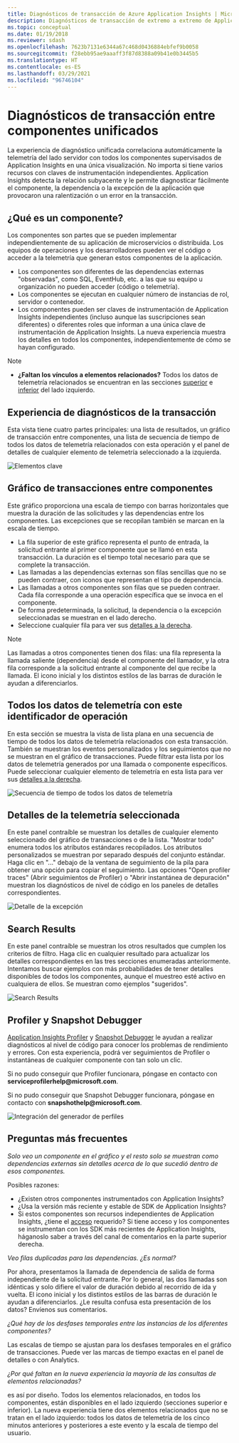 ```yaml
---
title: Diagnósticos de transacción de Azure Application Insights | Microsoft Docs
description: Diagnósticos de transacción de extremo a extremo de Application Insights
ms.topic: conceptual
ms.date: 01/19/2018
ms.reviewer: sdash
ms.openlocfilehash: 7623b7131e6344a67c468d0436884ebfef9b0058
ms.sourcegitcommit: f28ebb95ae9aaaff3f87d8388a09b41e0b3445b5
ms.translationtype: HT
ms.contentlocale: es-ES
ms.lasthandoff: 03/29/2021
ms.locfileid: "96746104"
---
```

# <a name="unified-cross-component-transaction-diagnostics"></a>Diagnósticos de transacción entre componentes unificados

La experiencia de diagnóstico unificada correlaciona automáticamente la telemetría del lado servidor con todos los componentes supervisados de Application Insights en una única visualización. No importa si tiene varios recursos con claves de instrumentación independientes. Application Insights detecta la relación subyacente y le permite diagnosticar fácilmente el componente, la dependencia o la excepción de la aplicación que provocaron una ralentización o un error en la transacción.

## <a name="what-is-a-component"></a>¿Qué es un componente?

Los componentes son partes que se pueden implementar independientemente de su aplicación de microservicios o distribuida. Los equipos de operaciones y los desarrolladores pueden ver el código o acceder a la telemetría que generan estos componentes de la aplicación.

* Los componentes son diferentes de las dependencias externas "observadas", como SQL, EventHub, etc. a las que su equipo u organización no pueden acceder (código o telemetría).
* Los componentes se ejecutan en cualquier número de instancias de rol, servidor o contenedor.
* Los componentes pueden ser claves de instrumentación de Application Insights independientes (incluso aunque las suscripciones sean diferentes) o diferentes roles que informan a una única clave de instrumentación de Application Insights. La nueva experiencia muestra los detalles en todos los componentes, independientemente de cómo se hayan configurado.

> [!NOTE]
> * **¿Faltan los vínculos a elementos relacionados?** Todos los datos de telemetría relacionados se encuentran en las secciones [superior](#cross-component-transaction-chart) e [inferior](#all-telemetry-with-this-operation-id) del lado izquierdo. 

## <a name="transaction-diagnostics-experience"></a>Experiencia de diagnósticos de la transacción
Esta vista tiene cuatro partes principales: una lista de resultados, un gráfico de transacción entre componentes, una lista de secuencia de tiempo de todos los datos de telemetría relacionados con esta operación y el panel de detalles de cualquier elemento de telemetría seleccionado a la izquierda.

![Elementos clave](media/transaction-diagnostics/4partsCrossComponent.png)

## <a name="cross-component-transaction-chart"></a>Gráfico de transacciones entre componentes

Este gráfico proporciona una escala de tiempo con barras horizontales que muestra la duración de las solicitudes y las dependencias entre los componentes. Las excepciones que se recopilan también se marcan en la escala de tiempo.

* La fila superior de este gráfico representa el punto de entrada, la solicitud entrante al primer componente que se llamó en esta transacción. La duración es el tiempo total necesario para que se complete la transacción.
* Las llamadas a las dependencias externas son filas sencillas que no se pueden contraer, con iconos que representan el tipo de dependencia.
* Las llamadas a otros componentes son filas que se pueden contraer. Cada fila corresponde a una operación específica que se invoca en el componente.
* De forma predeterminada, la solicitud, la dependencia o la excepción seleccionadas se muestran en el lado derecho.
* Seleccione cualquier fila para ver sus [detalles a la derecha](#details-of-the-selected-telemetry). 

> [!NOTE]
> Las llamadas a otros componentes tienen dos filas: una fila representa la llamada saliente (dependencia) desde el componente del llamador, y la otra fila corresponde a la solicitud entrante al componente del que recibe la llamada. El icono inicial y los distintos estilos de las barras de duración le ayudan a diferenciarlos.

## <a name="all-telemetry-with-this-operation-id"></a>Todos los datos de telemetría con este identificador de operación

En esta sección se muestra la vista de lista plana en una secuencia de tiempo de todos los datos de telemetría relacionados con esta transacción. También se muestran los eventos personalizados y los seguimientos que no se muestran en el gráfico de transacciones. Puede filtrar esta lista por los datos de telemetría generados por una llamada o componente específicos. Puede seleccionar cualquier elemento de telemetría en esta lista para ver sus [detalles a la derecha](#details-of-the-selected-telemetry).

![Secuencia de tiempo de todos los datos de telemetría](media/transaction-diagnostics/allTelemetryDrawerOpened.png)

## <a name="details-of-the-selected-telemetry"></a>Detalles de la telemetría seleccionada

En este panel contraíble se muestran los detalles de cualquier elemento seleccionado del gráfico de transacciones o de la lista. "Mostrar todo" enumera todos los atributos estándares recopilados. Los atributos personalizados se muestran por separado después del conjunto estándar. Haga clic en "..." debajo de la ventana de seguimiento de la pila para obtener una opción para copiar el seguimiento. Las opciones "Open profiler traces" (Abrir seguimientos de Profiler) o "Abrir instantánea de depuración" muestran los diagnósticos de nivel de código en los paneles de detalles correspondientes.

![Detalle de la excepción](media/transaction-diagnostics/exceptiondetail.png)

## <a name="search-results"></a>Search Results

En este panel contraíble se muestran los otros resultados que cumplen los criterios de filtro. Haga clic en cualquier resultado para actualizar los detalles correspondientes en las tres secciones enumeradas anteriormente. Intentamos buscar ejemplos con más probabilidades de tener detalles disponibles de todos los componentes, aunque el muestreo esté activo en cualquiera de ellos. Se muestran como ejemplos "sugeridos".

![Search Results](media/transaction-diagnostics/searchResults.png)

## <a name="profiler-and-snapshot-debugger"></a>Profiler y Snapshot Debugger

[Application Insights Profiler](./profiler.md) y [Snapshot Debugger](snapshot-debugger.md) le ayudan a realizar diagnósticos al nivel de código para conocer los problemas de rendimiento y errores. Con esta experiencia, podrá ver seguimientos de Profiler o instantáneas de cualquier componente con tan solo un clic.

Si no pudo conseguir que Profiler funcionara, póngase en contacto con **serviceprofilerhelp\@microsoft.com**.

Si no pudo conseguir que Snapshot Debugger funcionara, póngase en contacto con **snapshothelp\@microsoft.com**.

![Integración del generador de perfiles](media/transaction-diagnostics/profilerTraces.png)

## <a name="faq"></a>Preguntas más frecuentes

*Solo veo un componente en el gráfico y el resto solo se muestran como dependencias externas sin detalles acerca de lo que sucedió dentro de esos componentes.*

Posibles razones:

* ¿Existen otros componentes instrumentados con Application Insights?
* ¿Usa la versión más reciente y estable de SDK de Application Insights?
* Si estos componentes son recursos independientes de Application Insights, ¿tiene el [acceso](resources-roles-access-control.md) requerido? Si tiene acceso y los componentes se instrumentan con los SDK más recientes de Application Insights, háganoslo saber a través del canal de comentarios en la parte superior derecha.

*Veo filas duplicadas para las dependencias. ¿Es normal?*

Por ahora, presentamos la llamada de dependencia de salida de forma independiente de la solicitud entrante. Por lo general, las dos llamadas son idénticas y solo difiere el valor de duración debido al recorrido de ida y vuelta. El icono inicial y los distintos estilos de las barras de duración le ayudan a diferenciarlos. ¿Le resulta confusa esta presentación de los datos? Envíenos sus comentarios.

*¿Qué hay de los desfases temporales entre las instancias de los diferentes componentes?*

Las escalas de tiempo se ajustan para los desfases temporales en el gráfico de transacciones. Puede ver las marcas de tiempo exactas en el panel de detalles o con Analytics.

*¿Por qué faltan en la nueva experiencia la mayoría de las consultas de elementos relacionadas?*

es así por diseño. Todos los elementos relacionados, en todos los componentes, están disponibles en el lado izquierdo (secciones superior e inferior). La nueva experiencia tiene dos elementos relacionados que no se tratan en el lado izquierdo: todos los datos de telemetría de los cinco minutos anteriores y posteriores a este evento y la escala de tiempo del usuario.

